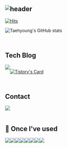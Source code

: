 <div align="left">
  
![header](https://capsule-render.vercel.app/api?type=waving&height=300&section=header&text=Welcome!&fontSize=70&animation=fadeIn&color=0:f236f5,50:c9a2f9,100:3fcaf6&fontColor=ffffff)
---
  
[![Hits](https://hits.seeyoufarm.com/api/count/incr/badge.svg?url=https%3A%2F%2Fgithub.com%2Fyahoth&count_bg=%23CECECE&title_bg=%23555555&icon=github.svg&icon_color=%23E7E7E7&title=GITHUB&edge_flat=false)](https://hits.seeyoufarm.com)


![Taehyoung's GitHub stats](https://github-readme-stats.vercel.app/api?username=yahoth&title_color=ffffff&text_color=ffffff&count_private=true&theme=ambient_gradient)

 
<br>

## Tech Blog
<div style="display:flex; flex-direction:row;">
    <a href="https://yahoth.tistory.com">
        <img src="https://img.shields.io/badge/Tistory-000000?style=for-the-badge&logo=Tistory&logoColor=white"> 
    </a>
  
[![Tistory's Card](https://github-readme-tistory-card.vercel.app/api?name=yahoth&theme=default)](https://easyhomputer.tistory.com)
</div><br>

 
## Contact
<div style="display:flex; flex-direction:row;">
    <a href="mailto:jintaihung@gmail.com">
        <img src="https://img.shields.io/badge/Gmail-EA4335?style=for-the-badge&logo=Gmail&logoColor=white"> 
    </a>
</div><br>



    
## 🔨 Once I've used
<div style="display:flex; flex-direction:row;">
<img src="https://img.shields.io/badge/Swift-F05138?style=for-the-badge&logo=Swift&logoColor=white"> 
    <img src="https://img.shields.io/badge/xcode-147EFB?style=for-the-badge&logo=Xcode&logoColor=white"> 
    <img src="https://img.shields.io/badge/github-181717?style=for-the-badge&logo=github&logoColor=white"> 
    <img src="https://img.shields.io/badge/figma-F24E1E?style=for-the-badge&logo=figma&logoColor=white"> 
    <img src="https://img.shields.io/badge/firebase-FFCA28?style=for-the-badge&logo=firebase&logoColor=white"> 
    <img src="https://img.shields.io/badge/realm-39477F?style=for-the-badge&logo=realm&logoColor=white">
    <br>
    <img src="https://img.shields.io/badge/postman-FF6C37?style=for-the-badge&logo=postman&logoColor=white"> 
    <img src="https://img.shields.io/badge/jirasoftware-0052CC?style=for-the-badge&logo=jirasoftware&logoColor=white"> 
    <br>
</div><br>
</div>

